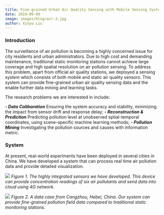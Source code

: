 ```yaml
---
title: Fine-grained Urban Air Quality Sensing with Mobile Sensing Systems
date: 2019-09-09
image: images/blog/air-2.jpg
author: Xinyu Liu
---
```


### Introduction
The surveillance of air pollution is becoming a highly concerned issue for city residents and urban administrators. Due to high cost and demanding maintenance, traditional static monitoring stations cannot achieve large coverage and high spatial resolution on air pollution sensing. To address this problem, apart from official air quality stations, we deployed a sensing system which consists of both mobile and static air quality sensors. This system can provide fine-grained urban air quality sensing data and the enable further data mining and learning tasks.

The research problems we are interested in include:

***- Data Calibaration*** Ensuring the system accuracy and stability, minimizing the impact from sensor drift and response delay;
***- Reconstruction & Prediction*** Predicting pollution level at unobserved sptial-temporal coordinates, using scene-specific machine learning methods;
***- Pollution Mining*** Investigating the pollution sources and causes with information metric. 


### System
At present, real-world experiments have been deployed in several cities in China. We have developed a system that can process real time air pollution data and provide detailed visualization.

![](../../../images/blog/air-1.jpg)
*Figure 1. The highly integrated sensors we have developed. This device can provide concentration readings of six air pollutants and send data into cloud using 4G network.*

![](../../../images/blog/air-3.jpg)
*Figure 2. A data case from Cangzhou, Hebei, China. Our system can provide fine-grained pollution field data compared to traditional static monitoring stations.*

